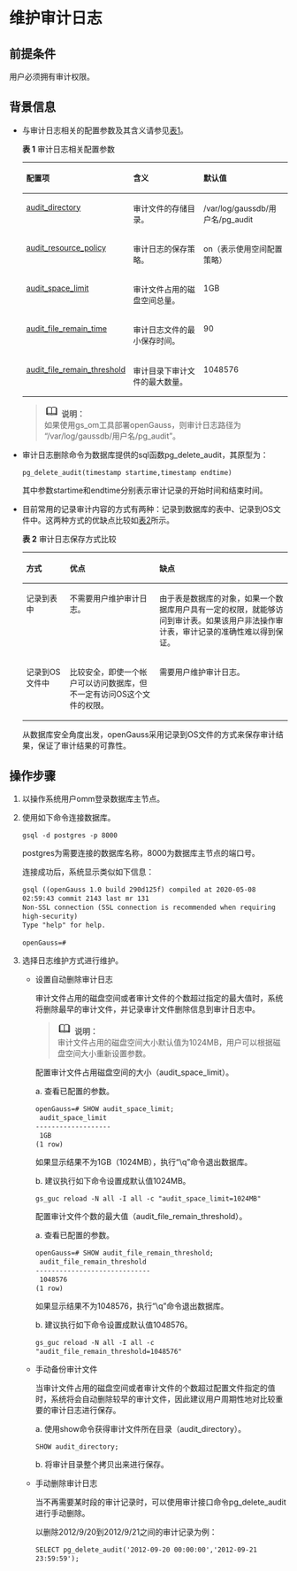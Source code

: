 # 维护审计日志<a name="ZH-CN_TOPIC_0246507973"></a>

## 前提条件<a name="zh-cn_topic_0237121114_zh-cn_topic_0059778793_sbf90b4aa56054a53b7c697eec67d09ac"></a>

用户必须拥有审计权限。

## 背景信息<a name="zh-cn_topic_0237121114_zh-cn_topic_0059778793_scec2076978bb4ca1b7959fef703791b2"></a>

-   与审计日志相关的配置参数及其含义请参见[表1](#zh-cn_topic_0237121114_zh-cn_topic_0059778793_t611ff04302e6463c8850c39d3e1d78fb)。

    **表 1**  审计日志相关配置参数

    <a name="zh-cn_topic_0237121114_zh-cn_topic_0059778793_t611ff04302e6463c8850c39d3e1d78fb"></a>
    <table><thead align="left"><tr id="zh-cn_topic_0237121114_zh-cn_topic_0059778793_r8d98f172fcb143a4b42b10577220d355"><th class="cellrowborder" valign="top" width="37%" id="mcps1.2.4.1.1"><p id="zh-cn_topic_0237121114_zh-cn_topic_0059778793_a193720958fde4c19bc65993675dfa1a9"><a name="zh-cn_topic_0237121114_zh-cn_topic_0059778793_a193720958fde4c19bc65993675dfa1a9"></a><a name="zh-cn_topic_0237121114_zh-cn_topic_0059778793_a193720958fde4c19bc65993675dfa1a9"></a>配置项</p>
    </th>
    <th class="cellrowborder" valign="top" width="28.999999999999996%" id="mcps1.2.4.1.2"><p id="zh-cn_topic_0237121114_zh-cn_topic_0059778793_af5d2e50e4bb64af6a29f7a3fdb06d45f"><a name="zh-cn_topic_0237121114_zh-cn_topic_0059778793_af5d2e50e4bb64af6a29f7a3fdb06d45f"></a><a name="zh-cn_topic_0237121114_zh-cn_topic_0059778793_af5d2e50e4bb64af6a29f7a3fdb06d45f"></a>含义</p>
    </th>
    <th class="cellrowborder" valign="top" width="34%" id="mcps1.2.4.1.3"><p id="zh-cn_topic_0237121114_zh-cn_topic_0059778793_a0b6844c422b4492ebbafb18967b858ac"><a name="zh-cn_topic_0237121114_zh-cn_topic_0059778793_a0b6844c422b4492ebbafb18967b858ac"></a><a name="zh-cn_topic_0237121114_zh-cn_topic_0059778793_a0b6844c422b4492ebbafb18967b858ac"></a>默认值</p>
    </th>
    </tr>
    </thead>
    <tbody><tr id="zh-cn_topic_0237121114_zh-cn_topic_0059778793_r2604828d09ad4f47ab4f2c1801948ebd"><td class="cellrowborder" valign="top" width="37%" headers="mcps1.2.4.1.1 "><p id="zh-cn_topic_0237121114_p1759155401418"><a name="zh-cn_topic_0237121114_p1759155401418"></a><a name="zh-cn_topic_0237121114_p1759155401418"></a><a href="审计开关.md#zh-cn_topic_0237124745_zh-cn_topic_0059777744_sd283781eb52b490db30d6a5549f7db3e">audit_directory</a></p>
    </td>
    <td class="cellrowborder" valign="top" width="28.999999999999996%" headers="mcps1.2.4.1.2 "><p id="zh-cn_topic_0237121114_zh-cn_topic_0059778793_acf56af2e70564f0aad2b714c6ab657f4"><a name="zh-cn_topic_0237121114_zh-cn_topic_0059778793_acf56af2e70564f0aad2b714c6ab657f4"></a><a name="zh-cn_topic_0237121114_zh-cn_topic_0059778793_acf56af2e70564f0aad2b714c6ab657f4"></a>审计文件的存储目录。</p>
    </td>
    <td class="cellrowborder" valign="top" width="34%" headers="mcps1.2.4.1.3 "><p id="zh-cn_topic_0237121114_zh-cn_topic_0059778793_adaa9609514694908b74629047cbb90be"><a name="zh-cn_topic_0237121114_zh-cn_topic_0059778793_adaa9609514694908b74629047cbb90be"></a><a name="zh-cn_topic_0237121114_zh-cn_topic_0059778793_adaa9609514694908b74629047cbb90be"></a><span id="zh-cn_topic_0237121114_text13425845195119"><a name="zh-cn_topic_0237121114_text13425845195119"></a><a name="zh-cn_topic_0237121114_text13425845195119"></a>/var/log/gaussdb</span>/用户名/pg_audit</p>
    </td>
    </tr>
    <tr id="zh-cn_topic_0237121114_row3691171915118"><td class="cellrowborder" valign="top" width="37%" headers="mcps1.2.4.1.1 "><p id="zh-cn_topic_0237121114_p125775410146"><a name="zh-cn_topic_0237121114_p125775410146"></a><a name="zh-cn_topic_0237121114_p125775410146"></a><a href="审计开关.md#zh-cn_topic_0237124745_section939915522551">audit_resource_policy</a></p>
    </td>
    <td class="cellrowborder" valign="top" width="28.999999999999996%" headers="mcps1.2.4.1.2 "><p id="zh-cn_topic_0237121114_p269312191114"><a name="zh-cn_topic_0237121114_p269312191114"></a><a name="zh-cn_topic_0237121114_p269312191114"></a>审计日志的保存策略。</p>
    </td>
    <td class="cellrowborder" valign="top" width="34%" headers="mcps1.2.4.1.3 "><p id="zh-cn_topic_0237121114_p2693119412"><a name="zh-cn_topic_0237121114_p2693119412"></a><a name="zh-cn_topic_0237121114_p2693119412"></a>on（表示使用空间配置策略）</p>
    </td>
    </tr>
    <tr id="zh-cn_topic_0237121114_zh-cn_topic_0059778793_r4addc114b7bc4cb28f59858d1a31e01c"><td class="cellrowborder" valign="top" width="37%" headers="mcps1.2.4.1.1 "><p id="zh-cn_topic_0237121114_p1154754131410"><a name="zh-cn_topic_0237121114_p1154754131410"></a><a name="zh-cn_topic_0237121114_p1154754131410"></a><a href="审计开关.md#zh-cn_topic_0237124745_zh-cn_topic_0059777744_s167d5900250946bca199444c0617c714">audit_space_limit</a></p>
    </td>
    <td class="cellrowborder" valign="top" width="28.999999999999996%" headers="mcps1.2.4.1.2 "><p id="zh-cn_topic_0237121114_zh-cn_topic_0059778793_ae74583aff2ed4414bf4d178de6d1965f"><a name="zh-cn_topic_0237121114_zh-cn_topic_0059778793_ae74583aff2ed4414bf4d178de6d1965f"></a><a name="zh-cn_topic_0237121114_zh-cn_topic_0059778793_ae74583aff2ed4414bf4d178de6d1965f"></a>审计文件占用的磁盘空间总量。</p>
    </td>
    <td class="cellrowborder" valign="top" width="34%" headers="mcps1.2.4.1.3 "><p id="zh-cn_topic_0237121114_zh-cn_topic_0059778793_af2b1d30a53184505947fb653e984e6e6"><a name="zh-cn_topic_0237121114_zh-cn_topic_0059778793_af2b1d30a53184505947fb653e984e6e6"></a><a name="zh-cn_topic_0237121114_zh-cn_topic_0059778793_af2b1d30a53184505947fb653e984e6e6"></a>1GB</p>
    </td>
    </tr>
    <tr id="zh-cn_topic_0237121114_row108931544517"><td class="cellrowborder" valign="top" width="37%" headers="mcps1.2.4.1.1 "><p id="zh-cn_topic_0237121114_p35275441413"><a name="zh-cn_topic_0237121114_p35275441413"></a><a name="zh-cn_topic_0237121114_p35275441413"></a><a href="审计开关.md#zh-cn_topic_0237124745_section149961828185211">audit_file_remain_time</a></p>
    </td>
    <td class="cellrowborder" valign="top" width="28.999999999999996%" headers="mcps1.2.4.1.2 "><p id="zh-cn_topic_0237121114_p13893114414110"><a name="zh-cn_topic_0237121114_p13893114414110"></a><a name="zh-cn_topic_0237121114_p13893114414110"></a>审计日志文件的最小保存时间。</p>
    </td>
    <td class="cellrowborder" valign="top" width="34%" headers="mcps1.2.4.1.3 "><p id="zh-cn_topic_0237121114_p10893844513"><a name="zh-cn_topic_0237121114_p10893844513"></a><a name="zh-cn_topic_0237121114_p10893844513"></a>90</p>
    </td>
    </tr>
    <tr id="zh-cn_topic_0237121114_zh-cn_topic_0059778793_rdc829df6e13b480a9a813d6d85854515"><td class="cellrowborder" valign="top" width="37%" headers="mcps1.2.4.1.1 "><p id="zh-cn_topic_0237121114_p143544143"><a name="zh-cn_topic_0237121114_p143544143"></a><a name="zh-cn_topic_0237121114_p143544143"></a><a href="审计开关.md#zh-cn_topic_0237124745_zh-cn_topic_0059777744_s7fbbb3e514454b11aa33310454965b66">audit_file_remain_threshold</a></p>
    </td>
    <td class="cellrowborder" valign="top" width="28.999999999999996%" headers="mcps1.2.4.1.2 "><p id="zh-cn_topic_0237121114_zh-cn_topic_0059778793_a69fbe4f040e448379bd38496b8fa50fa"><a name="zh-cn_topic_0237121114_zh-cn_topic_0059778793_a69fbe4f040e448379bd38496b8fa50fa"></a><a name="zh-cn_topic_0237121114_zh-cn_topic_0059778793_a69fbe4f040e448379bd38496b8fa50fa"></a>审计目录下审计文件的最大数量。</p>
    </td>
    <td class="cellrowborder" valign="top" width="34%" headers="mcps1.2.4.1.3 "><p id="zh-cn_topic_0237121114_zh-cn_topic_0059778793_aaa60b238c94547109f70cf95c6f14eff"><a name="zh-cn_topic_0237121114_zh-cn_topic_0059778793_aaa60b238c94547109f70cf95c6f14eff"></a><a name="zh-cn_topic_0237121114_zh-cn_topic_0059778793_aaa60b238c94547109f70cf95c6f14eff"></a>1048576</p>
    </td>
    </tr>
    </tbody>
    </table>

    >![](public_sys-resources/icon-note.gif) **说明：**   
    >如果使用gs\_om工具部署openGauss，则审计日志路径为 “/var/log/gaussdb/用户名/pg\_audit”。  

-   审计日志删除命令为数据库提供的sql函数pg\_delete\_audit，其原型为：

    ```
    pg_delete_audit(timestamp startime,timestamp endtime)
    ```

    其中参数startime和endtime分别表示审计记录的开始时间和结束时间。

-   目前常用的记录审计内容的方式有两种：记录到数据库的表中、记录到OS文件中。这两种方式的优缺点比较如[表2](#zh-cn_topic_0237121114_zh-cn_topic_0059778793_t078fedc6256143429079733b91e11d22)所示。

    **表 2**  审计日志保存方式比较

    <a name="zh-cn_topic_0237121114_zh-cn_topic_0059778793_t078fedc6256143429079733b91e11d22"></a>
    <table><thead align="left"><tr id="zh-cn_topic_0237121114_zh-cn_topic_0059778793_r2dcf662de916436294c42715b701b612"><th class="cellrowborder" valign="top" width="16.37836216378362%" id="mcps1.2.4.1.1"><p id="zh-cn_topic_0237121114_zh-cn_topic_0059778793_a2d52f31f283b42bf84382b8527dd0ede"><a name="zh-cn_topic_0237121114_zh-cn_topic_0059778793_a2d52f31f283b42bf84382b8527dd0ede"></a><a name="zh-cn_topic_0237121114_zh-cn_topic_0059778793_a2d52f31f283b42bf84382b8527dd0ede"></a>方式</p>
    </th>
    <th class="cellrowborder" valign="top" width="33.7966203379662%" id="mcps1.2.4.1.2"><p id="zh-cn_topic_0237121114_zh-cn_topic_0059778793_a993895c8ab6e429aa406461afb663f0f"><a name="zh-cn_topic_0237121114_zh-cn_topic_0059778793_a993895c8ab6e429aa406461afb663f0f"></a><a name="zh-cn_topic_0237121114_zh-cn_topic_0059778793_a993895c8ab6e429aa406461afb663f0f"></a>优点</p>
    </th>
    <th class="cellrowborder" valign="top" width="49.825017498250176%" id="mcps1.2.4.1.3"><p id="zh-cn_topic_0237121114_zh-cn_topic_0059778793_aa160057f8f424a0db59a7e9ae1d00943"><a name="zh-cn_topic_0237121114_zh-cn_topic_0059778793_aa160057f8f424a0db59a7e9ae1d00943"></a><a name="zh-cn_topic_0237121114_zh-cn_topic_0059778793_aa160057f8f424a0db59a7e9ae1d00943"></a>缺点</p>
    </th>
    </tr>
    </thead>
    <tbody><tr id="zh-cn_topic_0237121114_zh-cn_topic_0059778793_r6b863162ea9c44d9a233b0e8ab9f4288"><td class="cellrowborder" valign="top" width="16.37836216378362%" headers="mcps1.2.4.1.1 "><p id="zh-cn_topic_0237121114_zh-cn_topic_0059778793_acf8f4781d45f407f866ec0af7f9fc2d2"><a name="zh-cn_topic_0237121114_zh-cn_topic_0059778793_acf8f4781d45f407f866ec0af7f9fc2d2"></a><a name="zh-cn_topic_0237121114_zh-cn_topic_0059778793_acf8f4781d45f407f866ec0af7f9fc2d2"></a>记录到表中</p>
    </td>
    <td class="cellrowborder" valign="top" width="33.7966203379662%" headers="mcps1.2.4.1.2 "><p id="zh-cn_topic_0237121114_zh-cn_topic_0059778793_a8124271dab28420195b4e642bdd61b5c"><a name="zh-cn_topic_0237121114_zh-cn_topic_0059778793_a8124271dab28420195b4e642bdd61b5c"></a><a name="zh-cn_topic_0237121114_zh-cn_topic_0059778793_a8124271dab28420195b4e642bdd61b5c"></a>不需要用户维护审计日志。</p>
    </td>
    <td class="cellrowborder" valign="top" width="49.825017498250176%" headers="mcps1.2.4.1.3 "><p id="zh-cn_topic_0237121114_zh-cn_topic_0059778793_a603ae97804bb4833becf922f6b81a14f"><a name="zh-cn_topic_0237121114_zh-cn_topic_0059778793_a603ae97804bb4833becf922f6b81a14f"></a><a name="zh-cn_topic_0237121114_zh-cn_topic_0059778793_a603ae97804bb4833becf922f6b81a14f"></a>由于表是数据库的对象，如果一个数据库用户具有一定的权限，就能够访问到审计表。如果该用户非法操作审计表，审计记录的准确性难以得到保证。</p>
    </td>
    </tr>
    <tr id="zh-cn_topic_0237121114_zh-cn_topic_0059778793_r61ce01a0283f4d31aca53d248c27bff9"><td class="cellrowborder" valign="top" width="16.37836216378362%" headers="mcps1.2.4.1.1 "><p id="zh-cn_topic_0237121114_zh-cn_topic_0059778793_a51eb5c334c7a49d2831f13f5f89ac29b"><a name="zh-cn_topic_0237121114_zh-cn_topic_0059778793_a51eb5c334c7a49d2831f13f5f89ac29b"></a><a name="zh-cn_topic_0237121114_zh-cn_topic_0059778793_a51eb5c334c7a49d2831f13f5f89ac29b"></a>记录到OS文件中</p>
    </td>
    <td class="cellrowborder" valign="top" width="33.7966203379662%" headers="mcps1.2.4.1.2 "><p id="zh-cn_topic_0237121114_zh-cn_topic_0059778793_a59cc39e7e85149f3bc1397e2727b6a03"><a name="zh-cn_topic_0237121114_zh-cn_topic_0059778793_a59cc39e7e85149f3bc1397e2727b6a03"></a><a name="zh-cn_topic_0237121114_zh-cn_topic_0059778793_a59cc39e7e85149f3bc1397e2727b6a03"></a>比较安全，即使一个帐户可以访问数据库，但不一定有访问OS这个文件的权限。</p>
    </td>
    <td class="cellrowborder" valign="top" width="49.825017498250176%" headers="mcps1.2.4.1.3 "><p id="zh-cn_topic_0237121114_zh-cn_topic_0059778793_a9d730cf2b6ef4067a993b42182d7b505"><a name="zh-cn_topic_0237121114_zh-cn_topic_0059778793_a9d730cf2b6ef4067a993b42182d7b505"></a><a name="zh-cn_topic_0237121114_zh-cn_topic_0059778793_a9d730cf2b6ef4067a993b42182d7b505"></a>需要用户维护审计日志。</p>
    </td>
    </tr>
    </tbody>
    </table>

    从数据库安全角度出发，openGauss采用记录到OS文件的方式来保存审计结果，保证了审计结果的可靠性。


## 操作步骤<a name="zh-cn_topic_0237121114_zh-cn_topic_0059778793_sdeb071ceee2f4cfdb1ae1dc6a00da86d"></a>

1.  以操作系统用户omm登录数据库主节点。
2.  使用如下命令连接数据库。

    ```
    gsql -d postgres -p 8000
    ```

    postgres为需要连接的数据库名称，8000为数据库主节点的端口号。

    连接成功后，系统显示类似如下信息：

    ```
    gsql ((openGauss 1.0 build 290d125f) compiled at 2020-05-08 02:59:43 commit 2143 last mr 131
    Non-SSL connection (SSL connection is recommended when requiring high-security)
    Type "help" for help.
    
    openGauss=# 
    ```

3. 选择日志维护方式进行维护。
   - 设置自动删除审计日志

     审计文件占用的磁盘空间或者审计文件的个数超过指定的最大值时，系统将删除最早的审计文件，并记录审计文件删除信息到审计日志中。

     >![](public_sys-resources/icon-note.gif) **说明：**   
     >审计文件占用的磁盘空间大小默认值为1024MB，用户可以根据磁盘空间大小重新设置参数。  

     配置审计文件占用磁盘空间的大小（audit\_space\_limit）。

     a. 查看已配置的参数。

     ```
     openGauss=# SHOW audit_space_limit;
      audit_space_limit
     -------------------
      1GB
     (1 row)
     ```

     如果显示结果不为1GB（1024MB），执行“\\q”命令退出数据库。

     b. 建议执行如下命令设置成默认值1024MB。

     ```
     gs_guc reload -N all -I all -c "audit_space_limit=1024MB"
     ```

     配置审计文件个数的最大值（audit\_file\_remain\_threshold）。

     a. 查看已配置的参数。

     ```
     openGauss=# SHOW audit_file_remain_threshold;
      audit_file_remain_threshold
     -----------------------------
      1048576
     (1 row)
     ```

     如果显示结果不为1048576，执行“\\q”命令退出数据库。

     b. 建议执行如下命令设置成默认值1048576。

     ```
     gs_guc reload -N all -I all -c "audit_file_remain_threshold=1048576"
     ```

   - 手动备份审计文件

     当审计文件占用的磁盘空间或者审计文件的个数超过配置文件指定的值时，系统将会自动删除较早的审计文件，因此建议用户周期性地对比较重要的审计日志进行保存。

     a. 使用show命令获得审计文件所在目录（audit\_directory）。

     ```
     SHOW audit_directory;
     ```

     b. 将审计目录整个拷贝出来进行保存。

   -   手动删除审计日志

       当不再需要某时段的审计记录时，可以使用审计接口命令pg\_delete\_audit进行手动删除。

       以删除2012/9/20到2012/9/21之间的审计记录为例：

       ```
       SELECT pg_delete_audit('2012-09-20 00:00:00','2012-09-21 23:59:59');
       ```



